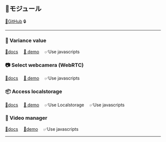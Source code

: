 ## 📁モジュール
[🐙GitHub](https://github.com/NanaNakamura/module) 🔒

---

### 🔢 Variance value
[🐙docs](https://github.com/NanaNakamura/module/tree/master/src/js/modules/variance)　
[🔗 demo](https://nananakamura.github.io/modules/webcamera/)　
✅Use javascripts

### 📷 Select webcamera (WebRTC)
[🐙docs](https://github.com/NanaNakamura/module/tree/master/src/js/modules/webcamera)　
[🔗 demo](https://nananakamura.github.io/modules/webcamera/)　
✅Use javascripts

### 📦 Access localstorage
[🐙docs](https://github.com/NanaNakamura/module/tree/master/src/js/modules/localstorage)　
[🔗 demo](https://nananakamura.github.io/modules/localstorage/)　
✅Use Localstorage　
✅Use javascripts

### 📼 Video manager
[🐙docs](https://github.com/NanaNakamura/module/tree/master/src/js/modules/video)　
[🔗demo](https://nananakamura.github.io/modules/video/)　
✅Use javascripts

---